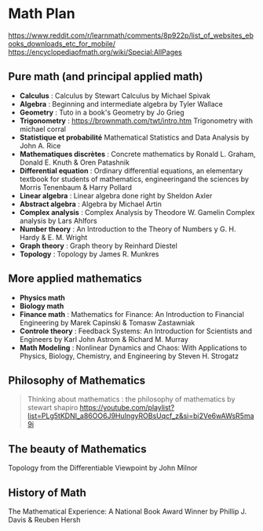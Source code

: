 # Math Plan

https://www.reddit.com/r/learnmath/comments/8p922p/list_of_websites_ebooks_downloads_etc_for_mobile/
https://encyclopediaofmath.org/wiki/Special:AllPages

## Pure math (and principal applied math)

- **Calculus** : Calculus by Stewart
				 Calculus by Michael Spivak
- **Algebra** : Beginning and intermediate algebra by Tyler Wallace
- **Geometry** : Tuto in a book's Geometry by Jo Grieg
- **Trigonometry** : 
		https://brownmath.com/twt/intro.htm
		Trigonometry with michael corral
- **Statistique et probabilité** Mathematical Statistics and Data Analysis by John A. Rice 
- **Mathematiques discrètes** : Concrete mathematics  by Ronald L. Graham, Donald E. Knuth & Oren Patashnik
- **Differential equation** : Ordinary differential equations, an elementary textbook for students of mathematics, engineeringand the sciences by Morris Tenenbaum & Harry Pollard
- **Linear algebra** : Linear algebra done right by Sheldon Axler
- **Abstract algebra** : Algebra by Michael Artin
- **Complex analysis** : Complex Analysis by Theodore W. Gamelin
		Complex analysis by Lars Ahlfors
- **Number theory** : An Introduction to the Theory of Numbers y G. H. Hardy & E. M. Wright
- **Graph theory** : Graph theory by Reinhard Diestel
- **Topology** : Topology by James R. Munkres
## More applied mathematics

- **Physics math**
- **Biology math**
- **Finance math** : Mathematics for Finance: An Introduction to Financial Engineering by Marek Capinski & Tomasw Zastawniak
- **Controle theory** : Feedback Systems: An Introduction for Scientists and Engineers by Karl John Astrom & Richard M. Murray
- **Math Modeling** : Nonlinear Dynamics and Chaos: With Applications to Physics, Biology, Chemistry, and Engineering by Steven H. Strogatz

## Philosophy of Mathematics
> Thinking about mathematics : the philosophy of mathematics by stewart shapiro
> https://youtube.com/playlist?list=PLg5tKDNI_a86OO6J9HuIngyROBsUqcf_z&si=bi2Ve6wAWsR5ma9i
## The beauty of Mathematics
Topology from the Differentiable Viewpoint by John Milnor
## History of Math
The Mathematical Experience: A National Book Award Winner by Phillip J. Davis & Reuben Hersh